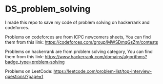 # DS_problem_solving
I made this repo to save my code of problem solving on hackerrank and codeforces.

Problems on codeforces are from ICPC newcomers sheets, You can find them from this link:
https://codeforces.com/group/MWSDmqGsZm/contests 

Problems on hackerrank are from problem solving category, You can find them from this link:
https://www.hackerrank.com/domains/algorithms?badge_type=problem-solving

Problems on LeetCode:
https://leetcode.com/problem-list/top-interview-questions/?page=1